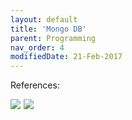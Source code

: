```yaml
---
layout: default
title: 'Mongo DB'
parent: Programming
nav_order: 4
modifiedDate: 21-Feb-2017
---
```

References:
<td>
<tr>
<a target="_blank"  href="https://www.amazon.in/gp/product/9350233991/ref=as_li_tl?ie=UTF8&camp=3638&creative=24630&creativeASIN=9350233991&linkCode=as2&tag=rjkani-21&linkId=195d9f67e453766637ec0ee868b2827f"><img border="0" src="//ws-in.amazon-adsystem.com/widgets/q?_encoding=UTF8&MarketPlace=IN&ASIN=9350233991&ServiceVersion=20070822&ID=AsinImage&WS=1&Format=_SL160_&tag=rjkani-21" ></a><img src="//ir-in.amazon-adsystem.com/e/ir?t=rjkani-21&l=am2&o=31&a=9350233991" width="1" height="1" border="0" alt="" style="border:none !important; margin:0px !important;" />
</tr>
<tr>
<a target="_blank"  href="https://www.amazon.in/gp/product/9351102696/ref=as_li_tl?ie=UTF8&camp=3638&creative=24630&creativeASIN=9351102696&linkCode=as2&tag=rjkani-21&linkId=78b50c1e7a48fcb4f122367b55c352b7"><img border="0" src="//ws-in.amazon-adsystem.com/widgets/q?_encoding=UTF8&MarketPlace=IN&ASIN=9351102696&ServiceVersion=20070822&ID=AsinImage&WS=1&Format=_SL160_&tag=rjkani-21" ></a><img src="//ir-in.amazon-adsystem.com/e/ir?t=rjkani-21&l=am2&o=31&a=9351102696" width="1" height="1" border="0" alt="" style="border:none !important; margin:0px !important;" />
</tr>
</td>
